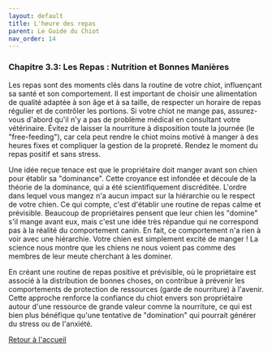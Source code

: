 ```yaml
---
layout: default
title: L'heure des repas
parent: Le Guide du Chiot
nav_order: 14
---
```


### **Chapitre 3.3: Les Repas : Nutrition et Bonnes Manières**

Les repas sont des moments clés dans la routine de votre chiot, influençant sa santé et son comportement. Il est important de choisir une alimentation de qualité adaptée à son âge et à sa taille, de respecter un horaire de repas régulier et de contrôler les portions. Si votre chiot ne mange pas, assurez-vous d'abord qu'il n'y a pas de problème médical en consultant votre vétérinaire. Évitez de laisser la nourriture à disposition toute la journée (le "free-feeding"), car cela peut rendre le chiot moins motivé à manger à des heures fixes et compliquer la gestion de la propreté. Rendez le moment du repas positif et sans stress.

Une idée reçue tenace est que le propriétaire doit manger avant son chien pour établir sa "dominance". Cette croyance est infondée et découle de la théorie de la dominance, qui a été scientifiquement discréditée. L'ordre dans lequel vous mangez n'a aucun impact sur la hiérarchie ou le respect de votre chien. Ce qui compte, c'est d'établir une routine de repas calme et prévisible. Beaucoup de propriétaires pensent que leur chien les "domine" s'il mange avant eux, mais c'est une idée très répandue qui ne correspond pas à la réalité du comportement canin. En fait, ce comportement n'a rien à voir avec une hiérarchie. Votre chien est simplement excité de manger ! La science nous montre que les chiens ne nous voient pas comme des membres de leur meute cherchant à les dominer.

En créant une routine de repas positive et prévisible, où le propriétaire est associé à la distribution de bonnes choses, on contribue à prévenir les comportements de protection de ressources (garde de nourriture) à l'avenir. Cette approche renforce la confiance du chiot envers son propriétaire autour d'une ressource de grande valeur comme la nourriture, ce qui est bien plus bénéfique qu'une tentative de "domination" qui pourrait générer du stress ou de l'anxiété. 

[Retour à l'accueil](../index.md) 